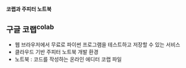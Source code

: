 #### 코랩과 주피터 노트북
## 구글 코랩<sup>colab</sup>
- 웹 브라우저에서 무료로 파이썬 프로그램을 테스트하고 저장할 수 있는 서비스
- 클라우드 기반 주피터 노트북 개발 환경
- 노트북 : 코드를 작성하는 온라인 에디터 코랩 파일

